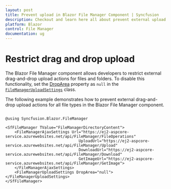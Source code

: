 ```yaml
---
layout: post
title: Prevent upload in Blazor File Manager Component | Syncfusion
description: Checkout and learn here all about prevent external upload in Syncfusion Blazor File Manager component and much more.
platform: Blazor
control: File Manager
documentation: ug
---
```


# Restrict drag and drop upload

The Blazor File Manager component allows developers to restrict external drag-and-drop upload actions for files and folders. To disable this functionality, set the [DropArea](https://help.syncfusion.com/cr/blazor/Syncfusion.Blazor.FileManager.FileManagerUploadSettings.html#Syncfusion_Blazor_FileManager_FileManagerUploadSettings_DropArea) property as `null` in the [`FileManagerUploadSettings`](https://help.syncfusion.com/cr/blazor/Syncfusion.Blazor.FileManager.FileManagerUploadSettings.html) class. 

The following example demonstrates how to prevent external drag-and-drop upload actions for all file types in the Blazor File Manager component.

```cshtml

@using Syncfusion.Blazor.FileManager

<SfFileManager TValue="FileManagerDirectoryContent">
    <FileManagerAjaxSettings Url="https://ej2-aspcore-service.azurewebsites.net/api/FileManager/FileOperations"
                                UploadUrl="https://ej2-aspcore-service.azurewebsites.net/api/FileManager/Upload"
                                DownloadUrl="https://ej2-aspcore-service.azurewebsites.net/api/FileManager/Download"
                                GetImageUrl="https://ej2-aspcore-service.azurewebsites.net/api/FileManager/GetImage">
    </FileManagerAjaxSettings>
    <FileManagerUploadSettings DropArea="null"></FileManagerUploadSettings>
</SfFileManager>

```